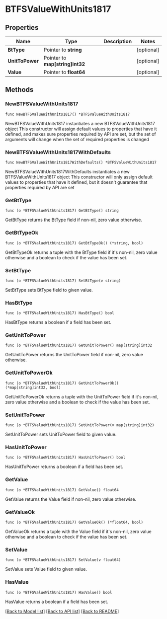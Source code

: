 # BTFSValueWithUnits1817

## Properties

Name | Type | Description | Notes
------------ | ------------- | ------------- | -------------
**BtType** | Pointer to **string** |  | [optional] 
**UnitToPower** | Pointer to **map[string]int32** |  | [optional] 
**Value** | Pointer to **float64** |  | [optional] 

## Methods

### NewBTFSValueWithUnits1817

`func NewBTFSValueWithUnits1817() *BTFSValueWithUnits1817`

NewBTFSValueWithUnits1817 instantiates a new BTFSValueWithUnits1817 object
This constructor will assign default values to properties that have it defined,
and makes sure properties required by API are set, but the set of arguments
will change when the set of required properties is changed

### NewBTFSValueWithUnits1817WithDefaults

`func NewBTFSValueWithUnits1817WithDefaults() *BTFSValueWithUnits1817`

NewBTFSValueWithUnits1817WithDefaults instantiates a new BTFSValueWithUnits1817 object
This constructor will only assign default values to properties that have it defined,
but it doesn't guarantee that properties required by API are set

### GetBtType

`func (o *BTFSValueWithUnits1817) GetBtType() string`

GetBtType returns the BtType field if non-nil, zero value otherwise.

### GetBtTypeOk

`func (o *BTFSValueWithUnits1817) GetBtTypeOk() (*string, bool)`

GetBtTypeOk returns a tuple with the BtType field if it's non-nil, zero value otherwise
and a boolean to check if the value has been set.

### SetBtType

`func (o *BTFSValueWithUnits1817) SetBtType(v string)`

SetBtType sets BtType field to given value.

### HasBtType

`func (o *BTFSValueWithUnits1817) HasBtType() bool`

HasBtType returns a boolean if a field has been set.

### GetUnitToPower

`func (o *BTFSValueWithUnits1817) GetUnitToPower() map[string]int32`

GetUnitToPower returns the UnitToPower field if non-nil, zero value otherwise.

### GetUnitToPowerOk

`func (o *BTFSValueWithUnits1817) GetUnitToPowerOk() (*map[string]int32, bool)`

GetUnitToPowerOk returns a tuple with the UnitToPower field if it's non-nil, zero value otherwise
and a boolean to check if the value has been set.

### SetUnitToPower

`func (o *BTFSValueWithUnits1817) SetUnitToPower(v map[string]int32)`

SetUnitToPower sets UnitToPower field to given value.

### HasUnitToPower

`func (o *BTFSValueWithUnits1817) HasUnitToPower() bool`

HasUnitToPower returns a boolean if a field has been set.

### GetValue

`func (o *BTFSValueWithUnits1817) GetValue() float64`

GetValue returns the Value field if non-nil, zero value otherwise.

### GetValueOk

`func (o *BTFSValueWithUnits1817) GetValueOk() (*float64, bool)`

GetValueOk returns a tuple with the Value field if it's non-nil, zero value otherwise
and a boolean to check if the value has been set.

### SetValue

`func (o *BTFSValueWithUnits1817) SetValue(v float64)`

SetValue sets Value field to given value.

### HasValue

`func (o *BTFSValueWithUnits1817) HasValue() bool`

HasValue returns a boolean if a field has been set.


[[Back to Model list]](../README.md#documentation-for-models) [[Back to API list]](../README.md#documentation-for-api-endpoints) [[Back to README]](../README.md)


